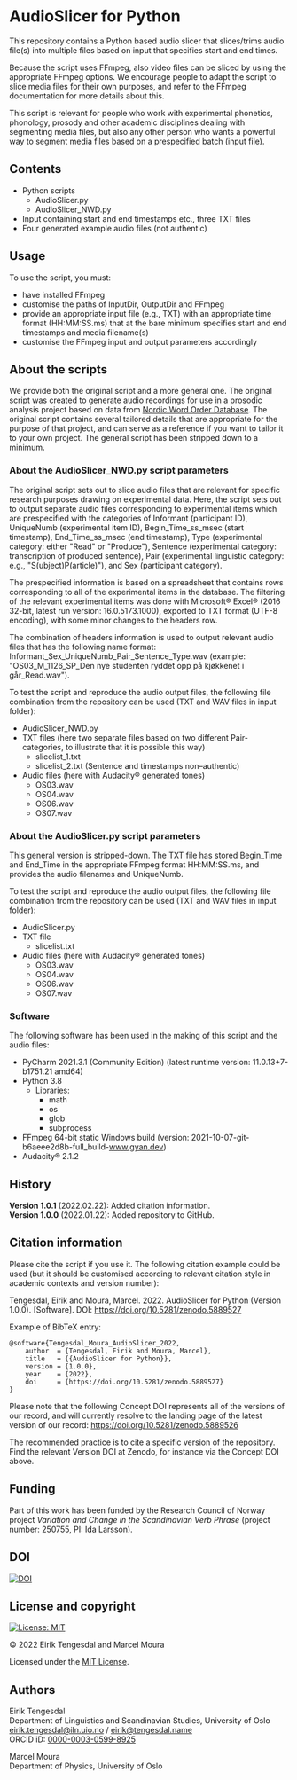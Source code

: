 # AudioSlicer for Python
This repository contains a Python based audio slicer that slices/trims audio file(s) into multiple files based on input that specifies start and end times.

Because the script uses FFmpeg, also video files can be sliced by using the appropriate FFmpeg options. We encourage people to adapt the script to slice media files for their own purposes, and refer to the FFmpeg documentation for more details about this.

This script is relevant for people who work with experimental phonetics, phonology, prosody and other academic disciplines dealing with segmenting media files, but also any other person who wants a powerful way to segment media files based on a prespecified batch (input file).

## Contents
* Python scripts
  *  AudioSlicer.py
  *  AudioSlicer_NWD.py
* Input containing start and end timestamps etc., three TXT files
* Four generated example audio files (not authentic)

## Usage
To use the script, you must:
* have installed FFmpeg
* customise the paths of InputDir, OutputDir and FFmpeg
* provide an appropriate input file (e.g., TXT) with an appropriate time format (HH:MM:SS.ms) that at the bare minimum specifies start and end timestamps and media filename(s)
* customise the FFmpeg input and output parameters accordingly

## About the scripts
We provide both the original script and a more general one. The original script was created to generate audio recordings for use in a prosodic analysis project based on data from [Nordic Word Order Database](https://www.hf.uio.no/iln/english/about/organization/text-laboratory/projects/nwd/index.html). The original script contains several tailored details that are appropriate for the purpose of that project, and can serve as a reference if you want to tailor it to your own project. The general script has been stripped down to a minimum.

### About the AudioSlicer_NWD.py script parameters
The original script sets out to slice audio files that are relevant for specific research purposes drawing on experimental data. Here, the script sets out to output separate audio files corresponding to experimental items which are prespecified with the categories of Informant (participant ID), UniqueNumb (experimental item ID), Begin_Time_ss_msec (start timestamp), End_Time_ss_msec (end timestamp), Type (experimental category: either "Read" or "Produce"), Sentence (experimental category: transcription of produced sentence), Pair (experimental linguistic category: e.g., "S(ubject)P(article)"), and Sex (participant category).

The prespecified information is based on a spreadsheet that contains rows corresponding to all of the experimental items in the database. The filtering of the relevant experimental items was done with Microsoft® Excel® (2016 32-bit, latest run version: 16.0.5173.1000), exported to TXT format (UTF-8 encoding), with some minor changes to the headers row.

The combination of headers information is used to output relevant audio files that has the following name format: Informant_Sex_UniqueNumb_Pair_Sentence_Type.wav (example: "OS03_M_1126_SP_Den nye studenten ryddet opp på kjøkkenet i går_Read.wav").

To test the script and reproduce the audio output files, the following file combination from the repository can be used (TXT and WAV files in input folder):
* AudioSlicer_NWD.py
* TXT files (here two separate files based on two different Pair-categories, to illustrate that it is possible this way)
  * slicelist_1.txt
  * slicelist_2.txt (Sentence and timestamps non–authentic)
* Audio files (here with Audacity® generated tones)
  * OS03.wav
  * OS04.wav
  * OS06.wav
  * OS07.wav

### About the AudioSlicer.py script parameters
This general version is stripped-down. The TXT file has stored Begin_Time and End_Time in the appropriate FFmpeg format HH:MM:SS.ms, and provides the audio filenames and UniqueNumb.

To test the script and reproduce the audio output files, the following file combination from the repository can be used (TXT and WAV files in input folder):
* AudioSlicer.py
* TXT file
  * slicelist.txt
* Audio files (here with Audacity® generated tones)
  * OS03.wav
  * OS04.wav
  * OS06.wav
  * OS07.wav

### Software
The following software has been used in the making of this script and the audio files:

* PyCharm 2021.3.1 (Community Edition) (latest runtime version: 11.0.13+7-b1751.21 amd64)
* Python 3.8
  * Libraries:
	  * math
	  * os
	  * glob
	  * subprocess
* FFmpeg 64-bit static Windows build (version: 2021-10-07-git-b6aeee2d8b-full_build-www.gyan.dev)
* Audacity® 2.1.2

## History
**Version 1.0.1** (2022.02.22): Added citation information.  
**Version 1.0.0** (2022.01.22): Added repository to GitHub.

## Citation information
Please cite the script if you use it. The following citation example could be used (but it should be customised according to relevant citation style in academic contexts and version number):

Tengesdal, Eirik and Moura, Marcel. 2022. AudioSlicer for Python (Version 1.0.0). [Software]. DOI: https://doi.org/10.5281/zenodo.5889527

Example of BibTeX entry:
```
@software{Tengesdal_Moura_AudioSlicer_2022,
    author	= {Tengesdal, Eirik and Moura, Marcel},
    title	= {{AudioSlicer for Python}},
    version	= {1.0.0},
    year	= {2022},
    doi		= {https://doi.org/10.5281/zenodo.5889527}
}
```
Please note that the following Concept DOI represents all of the versions of our record, and will currently resolve to the landing page of the latest version of our record: https://doi.org/10.5281/zenodo.5889526

The recommended practice is to cite a specific version of the repository. Find the relevant Version DOI at Zenodo, for instance via the Concept DOI above.

## Funding
Part of this work has been funded by the Research Council of Norway project *Variation and Change in the Scandinavian Verb Phrase* (project number: 250755, PI: Ida Larsson).

## DOI
[![DOI](https://zenodo.org/badge/DOI/10.5281/zenodo.5889526.svg)](https://doi.org/10.5281/zenodo.5889526)

## License and copyright
[![License: MIT](https://img.shields.io/badge/License-MIT-yellow.svg)](https://opensource.org/licenses/MIT)

© 2022 Eirik Tengesdal and Marcel Moura

Licensed under the [MIT License](LICENSE).

## Authors
Eirik Tengesdal   
Department of Linguistics and Scandinavian Studies, University of Oslo   
eirik.tengesdal@iln.uio.no / eirik@tengesdal.name   
ORCID iD: [0000-0003-0599-8925](https://orcid.org/0000-0003-0599-8925)

Marcel Moura   
Department of Physics, University of Oslo   
